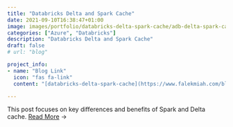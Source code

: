 ```yaml
---
title: "Databricks Delta and Spark Cache"
date: 2021-09-10T16:38:47+01:00
image: images/portfolio/databricks-delta-spark-cache/adb-delta-spark-cache-portfolio.png
categories: ["Azure", "Databricks"]
description: "Databricks Delta and Spark Cache"
draft: false
# url: "blog"

project_info:
- name: "Blog Link"
  icon: "fas fa-link"
  content: "[databricks-delta-spark-cache](https://www.falekmiah.com/blog/databricks-delta-spark-cache/)"

---
```


This post focuses on key differences and benefits of Spark and Delta cache. [Read More](https://www.falekmiah.com/blog/databricks-delta-spark-cache/) ->